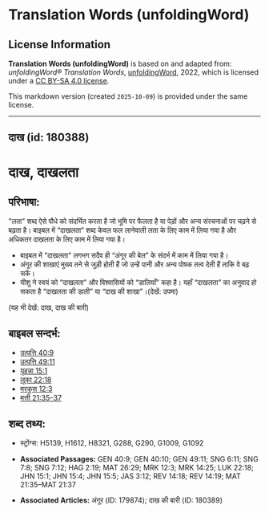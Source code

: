 # Translation Words (unfoldingWord)

## License Information

**Translation Words (unfoldingWord)** is based on and adapted from: _unfoldingWord® Translation Words_, [unfoldingWord](https://unfoldingword.org/utw), 2022, which is licensed under a [CC BY-SA 4.0 license](https://creativecommons.org/licenses/by-sa/4.0/legalcode.en).

This markdown version (created `2025-10-09`) is provided under the same license.



--------------------------------

## दाख (id: 180388)

दाख, दाखलता
===========

परिभाषा:
--------

"लता" शब्द ऐसे पौधे को संदर्भित करता है जो भूमि पर फैलता है या पेड़ों और अन्य संरचनाओं पर चढ़ने से बढ़ता है। बाइबल में “दाखलता” शब्द केवल फल लानेवाली लता के लिए काम में लिया गया है और अधिकतर दाखलता के लिए काम में लिया गया है।

* बाइबल में "दाखलता" लगभग सदैव ही “अंगूर की बेल” के संदर्भ में काम में लिया गया है।
* अंगूर की शाखाएं मुख्य तने से जुड़ी होती हैं जो उन्हें पानी और अन्य पोषक तत्व देती हैं ताकि वे बढ़ सकें।
* यीशु ने स्वयं को “दाखलता” और विश्वासियों को “डालियाँ” कहा है। यहाँ “दाखलता” का अनुवाद हो सकता है “दाखलता की डाली” या “दाख की शाखा”।(देखें: उपमा)

(यह भी देखें: दाख, दाख की बारी)

बाइबल सन्दर्भ:
--------------

* [उत्पत्ति 40:9](https://ref.ly/Gen40:9)
* [उत्पत्ति 49:11](https://ref.ly/Gen49:11)
* [यूहन्ना 15:1](https://ref.ly/John15:1)
* [लूका 22:18](https://ref.ly/Luke22:18)
* [मरकुस 12:3](https://ref.ly/Mark12:3)
* [मत्ती 21:35–37](https://ref.ly/Matt21:35-Matt21:37)

शब्द तथ्य:
----------

* स्ट्रोंग्स: H5139, H1612, H8321, G288, G290, G1009, G1092

* **Associated Passages:** GEN 40:9; GEN 40:10; GEN 49:11; SNG 6:11; SNG 7:8; SNG 7:12; HAG 2:19; MAT 26:29; MRK 12:3; MRK 14:25; LUK 22:18; JHN 15:1; JHN 15:4; JHN 15:5; JAS 3:12; REV 14:18; REV 14:19; MAT 21:35–MAT 21:37
* **Associated Articles:** अंगूर (ID: 179874); दाख की बारी (ID: 180389)

